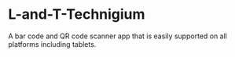 # L-and-T-Technigium
A bar code and QR code scanner app that is easily supported on all platforms including tablets.
